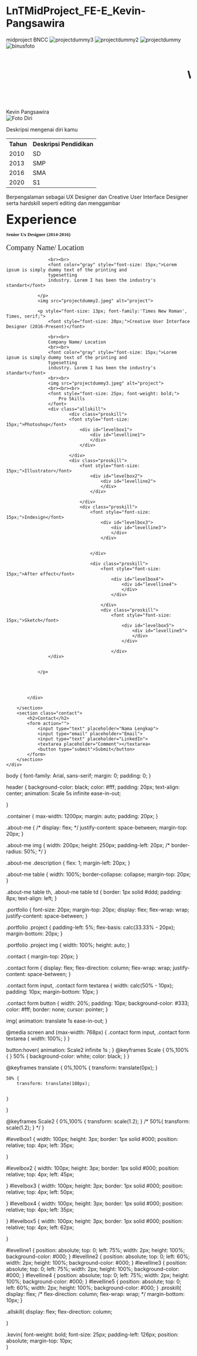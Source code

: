 # LnTMidProject_FE-E_Kevin-Pangsawira
midproject BNCC
![projectdummy3](https://github.com/KevinPangsawira/LnTMidProject_FE-E_Kevin-Pangsawira/assets/145685359/0fa2e496-732c-4c69-9c34-94ddd2a8d621)
![projectdummy2](https://github.com/KevinPangsawira/LnTMidProject_FE-E_Kevin-Pangsawira/assets/145685359/45688608-ea45-4abf-85ee-59a60c2a258a)
![projectdummy](https://github.com/KevinPangsawira/LnTMidProject_FE-E_Kevin-Pangsawira/assets/145685359/5478c033-ebfb-47a7-9c2a-2dbdb4ebfdd2)
![binusfoto](https://github.com/KevinPangsawira/LnTMidProject_FE-E_Kevin-Pangsawira/assets/145685359/af216ed6-394f-4669-b9e2-7d97e904d242)

<!DOCTYPE html>
<html lang="en">
<head>
    <meta charset="UTF-8">
    <meta name="viewport" content="width=device-width, initial-scale=1.0">
    <title>Portofolio</title>
    <link rel="stylesheet" href="style.css">
</head>

<body>
    <header>
        <marquee behavior="action" scrollamount="10">
            <h1>Welcome to Portofolio <nama></h1>
        </marquee>
    </header>
    <div class="kevin">Kevin Pangsawira</div>
    <div class="container">
        <section class="about-me">
            <img src="binusfoto.jpg" alt="Foto Diri">
            <div class="description">
                <p style="20px">Deskripsi mengenai diri kamu</p>
                <table>
                    <tr>
                        <th>Tahun</th>
                        <th>Deskripsi Pendidikan</th>
                    </tr>
                    <tr>
                        <td>2010</td>
                        <td>SD</td>
                    </tr>
                    <tr>
                        <td>2013</td>
                        <td>SMP</td>
                    </tr>
                    <tr>
                        <td>2016</td>
                        <td>SMA</td>
                    </tr>
                    <tr>
                        <td>2020</td>
                        <td>S1</td>
                    </tr>
                </table>
                <p>Berpengalaman sebagai UX Designer dan Creative User Interface Designer serta hardskill seperti editing dan menggambar</p>
            </div>
        </section>
        <section class="portfolio">
            <div class="project">
                <!-- <img src="projectdummy.png" alt="Project 1"> -->
                <font style="font-size: 35px; font-weight: bold;">
                  Experience  
                </font>
                <br>   
                <p style="font-size: 13px; font-family:'Times New Roman', Times, serif;">
                    <font style="font-weight: bold;">Senior Ux Designer (2014-2016)</font>
                    <br><br>
                    <font style="font-size: 20px;">Company Name/ Location</font>
                    
                    <br><br>
                    <font color="gray" style="font-size: 15px;">Lorem ipsum is simply dummy text of the printing and 
                    typesetting 
                    industry. Lorem I has been the industry's standart</font>
 
                </p>
                <img src="projectdummy2.jpeg" alt="project">

                <p style="font-size: 13px; font-family:'Times New Roman', Times, serif;">
                    <font style="font-size: 20px;">Creative User Interface Designer (2016-Present)</font>

                    <br><br>
                    Company Name/ Location
                    <br><br>
                    <font color="gray" style="font-size: 15px;">Lorem ipsum is simply dummy text of the printing and 
                    typesetting 
                    industry. Lorem I has been the industry's standart</font>
                    <br><br>
                    <img src="projectdummy3.jpeg" alt="project"> 
                    <br><br><br>
                    <font style="font-size: 25px; font-weight: bold;">
                        Pro Skills
                    </font>
                    <div class="allskill">
                            <div class="proskill">
                            <font style="font-size: 15px;">Photoshop</font>
                                <div id="levelbox1">
                                    <div id="levelline1">
                                    </div>
                                </div>

                            </div>
                            <div class="proskill">
                                <font style="font-size: 15px;">Illustrator</font>
                                    <div id="levelbox2">
                                        <div id="levelline2">
                                        </div>
                                    </div>
    
                                </div>
                                <div class="proskill">
                                    <font style="font-size: 15px;">Indesign</font>
                                        <div id="levelbox3">
                                            <div id="levelline3">
                                            </div>
                                        </div>
                
        
                                    </div>  

                                    <div class="proskill">
                                        <font style="font-size: 15px;">After effect</font>
                                            <div id="levelbox4">
                                                <div id="levelline4">
                                                </div>
                                            </div>
            
                                        </div>
                                        <div class="proskill">
                                            <font style="font-size: 15px;">Sketch</font>
                                                <div id="levelbox5">
                                                    <div id="levelline5">
                                                    </div>
                                                </div>
                
                                            </div>
                    </div>
                   
               
                </p>

               
             
                
            </div>
           
        </section>
        <section class="contact">
            <h2>Contact</h2>
            <form action="">
                <input type="text" placeholder="Nama Lengkap">
                <input type="email" placeholder="Email">
                <input type="text" placeholder="LinkedIn">
                <textarea placeholder="Comment"></textarea>
                <button type="submit">Submit</button>
            </form>
        </section>
    </div>
</body>
</html>

body {
    font-family: Arial, sans-serif;
    margin: 0;
    padding: 0;
}

header {
    background-color: black;
    color: #fff;
    padding: 20px;
    text-align: center;
    animation: Scale 5s infinite ease-in-out;
    
}

.container {
    max-width: 1200px;
    margin: auto;
    padding: 20px;
}

.about-me {
    /* display: flex; */
    justify-content: space-between;
    margin-top: 20px;
}

.about-me img {
    width: 200px;
    height: 250px;
    padding-left: 20px;
    /* border-radius: 50%; */
}

.about-me .description {
    flex: 1;
    margin-left: 20px;
}

.about-me table {
    width: 100%;
    border-collapse: collapse;
    margin-top: 20px;
}

.about-me table th, .about-me table td {
    border: 1px solid #ddd;
    padding: 8px;
    text-align: left;
}

.portfolio {
    font-size: 20px;
    margin-top: 20px;
    display: flex;
    flex-wrap: wrap;
    justify-content: space-between;
}

.portfolio .project {
    padding-left: 5%;
    flex-basis: calc(33.33% - 20px);
    margin-bottom: 20px;
}

.portfolio .project img {
    width: 100%;
    height: auto;
}

.contact {
    margin-top: 20px;
}

.contact form {
    display: flex;
    flex-direction: column;
    flex-wrap: wrap;
    justify-content: space-between;
}

.contact form input, .contact form textarea {
    width: calc(50% - 10px);
    padding: 10px;
    margin-bottom: 10px;
}

.contact form button {
    width: 20%;
    padding: 10px;
    background-color: #333;
    color: #fff;
    border: none;
    cursor: pointer;
}

img{
    animation: translate 1s ease-in-out;
}

@media screen and (max-width: 768px) {
    .contact form input, .contact form textarea {
        width: 100%;
    }
}

button:hover{
    animation: Scale2 infinite 1s ;
}
@keyframes Scale {
    0%,100% {
    }
    50% {
        background-color: white;
        color: black;
    }
}

@keyframes translate {
    0%,100% { 
        transform: translate(0px);
    }
    
    50% {
        transform: translate(180px);
        
       
    }
}

@keyframes Scale2 {
    0%,100% {
        transform: scale(1.2);
    }
    /* 50%{
        transform: scale(1.2);
    } */
}


#levelbox1 {
    width: 100px;
    height: 3px; 
    border: 1px solid #000; 
    position: relative;
    top: 4px;
    left: 35px;
    
    
  }

  #levelbox2 {
    width: 100px;
    height: 3px; 
    border: 1px solid #000; 
    position: relative;
    top: 4px;
    left: 45px;
    
    
  }
  #levelbox3 {
    width: 100px;
    height: 3px; 
    border: 1px solid #000; 
    position: relative;
    top: 4px;
    left: 50px;
    
    
  }
  #levelbox4 {
    width: 100px;
    height: 3px; 
    border: 1px solid #000; 
    position: relative;
    top: 4px;
    left: 35px;
    
    
  }
  #levelbox5 {
    width: 100px;
    height: 3px; 
    border: 1px solid #000; 
    position: relative;
    top: 4px;
    left: 62px;
    
    
  }
  
  #levelline1 {
    position: absolute;
    top: 0;
    left: 75%;
    width: 2px; 
    height: 100%; 
    background-color: #000; 
  }
  #levelline2 {
    position: absolute;
    top: 0;
    left:  60%;
    width: 2px; 
    height: 100%; 
    background-color: #000; 
  }
  #levelline3 {
    position: absolute;
    top: 0;
    left: 75%;
    width: 2px; 
    height: 100%; 
    background-color: #000; 
  }
  #levelline4 {
    position: absolute;
    top: 0;
    left: 75%;
    width: 2px; 
    height: 100%; 
    background-color: #000; 
  }
  #levelline5 {
    position: absolute;
    top: 0;
    left: 60%;
    width: 2px; 
    height: 100%; 
    background-color: #000; 
  }
  .proskill{
    display: flex;
    /* flex-direction: column;
    flex-wrap: wrap; */
    margin-bottom: 10px;
  }

  .allskill{
    display: flex;
    flex-direction: column;
    

  }

  .kevin{
    font-weight: bold;
    font-size: 25px;
    padding-left: 126px;
    position: absolute;
    margin-top: 10px;  
  }

